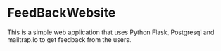 # FeedBackWebsite
This is a simple web application that uses Python Flask, Postgresql and mailtrap.io to get feedback from the users.
